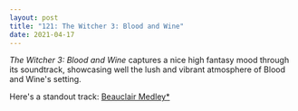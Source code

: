 ```yaml
---
layout: post
title: "121: The Witcher 3: Blood and Wine"
date: 2021-04-17
---
```


*The Witcher 3: Blood and Wine* captures a nice high fantasy mood through its soundtrack, showcasing well the lush and vibrant atmosphere of Blood and Wine's setting. 

Here's a standout track:
[Beauclair Medley*](https://youtu.be/LWS5xDEJsq8)